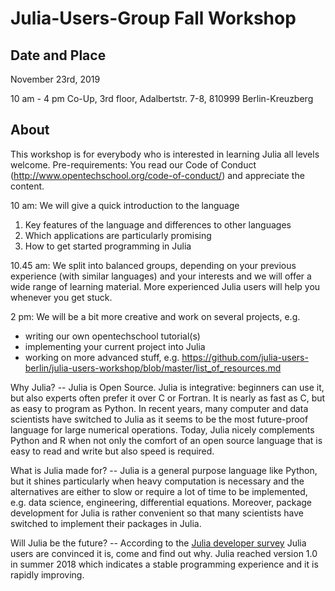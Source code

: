 # Julia-Users-Group Fall Workshop

## Date and Place
November 23rd, 2019

10 am - 4 pm Co-Up, 3rd floor, Adalbertstr. 7-8, 810999 Berlin-Kreuzberg

## About
This workshop is for everybody who is interested in learning Julia all levels welcome.
Pre-requirements: You read our Code of Conduct (http://www.opentechschool.org/code-of-conduct/) and appreciate the content.

10 am: We will give a quick introduction to the language
1) Key features of the language and differences to other languages
2) Which applications are particularly promising
3) How to get started programming in Julia

10.45 am: We split into balanced groups, depending on your previous experience (with similar languages)
and your interests and we will offer a wide range of learning material.
More experienced Julia users will help you whenever you get stuck.

2 pm: We will be a bit more creative and work on several projects, e.g.
- writing our own opentechschool tutorial(s)
- implementing your current project into Julia
- working on more advanced stuff, e.g. https://github.com/julia-users-berlin/julia-users-workshop/blob/master/list_of_resources.md

Why Julia? -- Julia is Open Source. Julia is integrative: beginners can use it, but also experts often prefer it over C or Fortran.
It is nearly as fast as C, but as easy to program as Python. In recent years, many computer and data scientists have switched to Julia 
as it seems to be the most future-proof language for large numerical operations.
Today, Julia nicely complements Python and R when not only the comfort of an open source language that is easy to read and write
but also speed is required.

What is Julia made for? -- Julia is a general purpose language like Python, but it shines particularly when heavy computation is necessary
and the alternatives are either to slow or require a lot of time to be implemented, e.g. data science, engineering, differential equations. Moreover, package development for Julia is rather convenient so that many scientists have switched to implement their packages in Julia.

Will Julia be the future? -- According to the [Julia developer survey](https://julialang.org/images/2019-julia-user-developer-survey.pdf) Julia users are convinced it is, come and find out why.
Julia reached version 1.0 in summer 2018 which indicates a stable programming experience and it is rapidly improving.


